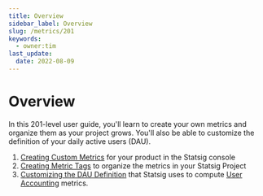 ```yaml
---
title: Overview
sidebar_label: Overview
slug: /metrics/201
keywords:
  - owner:tim
last_update:
  date: 2022-08-09
---
```


# Overview

In this 201-level user guide, you'll learn to create your own metrics and organize them as your project grows. You'll also be able to customize the definition of your daily active users (DAU).   

1. [Creating Custom Metrics](/metrics/create) for your product in the Statsig console
2. [Creating Metric Tags](/metrics/create-metric-tags) to organize the metrics in your Statsig Project
3. [Customizing the DAU Definition](/metrics/user) that Statsig uses to compute [User Accounting](/metrics/metrics-from-events#user-accounting-metrics) metrics.

